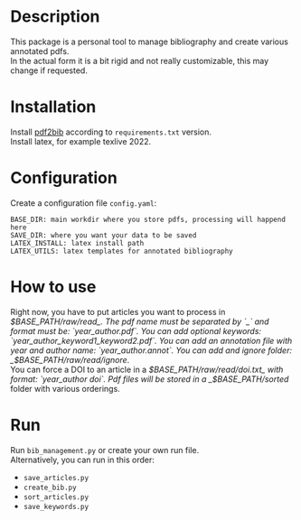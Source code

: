 # Description
This package is a personal tool to manage bibliography and create various annotated pdfs.  
In the actual form it is a bit rigid and not really customizable, this may change if requested.

# Installation
Install [pdf2bib](https://github.com/MicheleCotrufo/pdf2bib) according to `requirements.txt` version.  
Install latex, for example texlive 2022.

# Configuration
Create a configuration file `config.yaml`:
```
BASE_DIR: main workdir where you store pdfs, processing will happend here
SAVE_DIR: where you want your data to be saved
LATEX_INSTALL: latex install path
LATEX_UTILS: latex templates for annotated bibliography
```

# How to use
Right now, you have to put articles you want to process in _$BASE_PATH/raw/read_.  
The pdf name must be separated by `_` and format must be: `year_author.pdf`.  
You can add optional keywords:  `year_author_keyword1_keyword2.pdf`.  
You can add an annotation file with year and author name: `year_author.annot`.  
You can add and ignore folder: _$BASE_PATH/raw/read/ignore_.  
You can force a DOI to an article in a _$BASE_PATH/raw/read/doi.txt_ with format: `year_author doi`.  
Pdf files will be stored in a _$BASE_PATH/sorted_ folder with various orderings.

# Run
Run `bib_management.py` or create your own run file.  
Alternatively, you can run in this order:  
- `save_articles.py`
- `create_bib.py`
- `sort_articles.py`
- `save_keywords.py`
